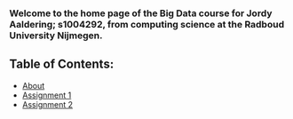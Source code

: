 ### Welcome to the home page of the Big Data course for Jordy Aaldering; s1004292, from computing science at the Radboud University Nijmegen.

## Table of Contents:
 * [About](about.md)
 * [Assignment 1](assignment01.md)
 * [Assignment 2](assignment02.md)
